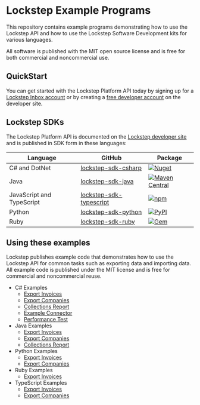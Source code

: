 # Lockstep Example Programs

This repository contains example programs demonstrating how to use the Lockstep API and how to use the Lockstep Software Development kits for various languages.

All software is published with the MIT open source license and is free for both commercial and noncommercial use.

## QuickStart

You can get started with the Lockstep Platform API today by signing up for a [Lockstep Inbox account](https://insights.lockstep.io/onboard) or by creating a [free developer account](https://developer.lockstep.io/reference/post_api-v1-provisioning-free-account) on the developer site.

## Lockstep SDKs

The Lockstep Platform API is documented on the [Lockstep developer site](https://developer.lockstep.io/docs) and is published in SDK form in these languages:

| Language | GitHub | Package |
|--|--|--|
| C# and DotNet | [lockstep-sdk-csharp](https://github.com/Lockstep-Network/lockstep-sdk-csharp) | [![Nuget](https://img.shields.io/nuget/v/LockstepSdk)](https://www.nuget.org/packages/LockstepSdk/) |
| Java | [lockstep-sdk-java](https://github.com/Lockstep-Network/lockstep-sdk-java) | [![Maven Central](https://img.shields.io/maven-central/v/io.lockstep/lockstepsdk)](https://search.maven.org/artifact/io.lockstep/lockstepsdk) |
| JavaScript and TypeScript | [lockstep-sdk-typescript](https://github.com/Lockstep-Network/lockstep-sdk-typescript) | [![npm](https://img.shields.io/npm/v/lockstep-sdk)](https://www.npmjs.com/package/lockstep-sdk) |
| Python | [lockstep-sdk-python](https://github.com/Lockstep-Network/lockstep-sdk-python) | [![PyPI](https://img.shields.io/pypi/v/lockstep-sdk)](https://pypi.org/project/lockstep-sdk/) |
| Ruby | [lockstep-sdk-ruby](https://github.com/Lockstep-Network/lockstep-sdk-ruby) | [![Gem](https://img.shields.io/gem/v/lockstep_sdk)](https://rubygems.org/gems/lockstep_sdk) |

## Using these examples

Lockstep publishes example code that demonstrates how to use the Lockstep API for common tasks such as exporting data and importing data.  All example code is published under the MIT license and is free for commercial and noncommercial reuse.

* C# Examples
  * [Export Invoices](https://github.com/Lockstep-Network/lockstep-sdk-examples/blob/main/CsharpExample/CsharpExample)
  * [Export Companies](https://github.com/Lockstep-Network/lockstep-sdk-examples/tree/main/CsharpExample/CompanyReport)
  * [Collections Report](https://github.com/Lockstep-Network/lockstep-sdk-examples/tree/main/CsharpExample/CollectionsReport)
  * [Example Connector](https://github.com/Lockstep-Network/lockstep-sdk-examples/tree/main/CsharpExample/ConnectorExample)
  * [Performance Test](https://github.com/Lockstep-Network/lockstep-sdk-examples/tree/main/CsharpExample/PerformanceTest)
* Java Examples
  * [Export Invoices](https://github.com/Lockstep-Network/lockstep-sdk-examples/blob/main/JavaExample/src/main/java/io/lockstep/App.java)
  * [Export Companies](https://github.com/Lockstep-Network/lockstep-sdk-examples/blob/main/JavaExample/src/main/java/io/lockstep/CollectionsReport.java)
  * [Collections Report](https://github.com/Lockstep-Network/lockstep-sdk-examples/blob/main/JavaExample/src/main/java/io/lockstep/CollectionsReport.java)
* Python Examples
  * [Export Invoices](https://github.com/Lockstep-Network/lockstep-sdk-examples/blob/main/PythonExample/main.py)
  * [Export Companies](https://github.com/Lockstep-Network/lockstep-sdk-examples/blob/main/PythonExample/SampleCompanyReport/SampleCompanyReport.py)
* Ruby Examples
  * [Export Invoices](https://github.com/Lockstep-Network/lockstep-sdk-examples/blob/main/RubyExample/main.rb)
* TypeScript Examples
  * [Export Invoices](https://github.com/Lockstep-Network/lockstep-sdk-examples/blob/main/TypescriptExample/index.ts)
  * [Export Companies](https://github.com/Lockstep-Network/lockstep-sdk-examples/blob/main/TypescriptExample/companyReport.ts)

